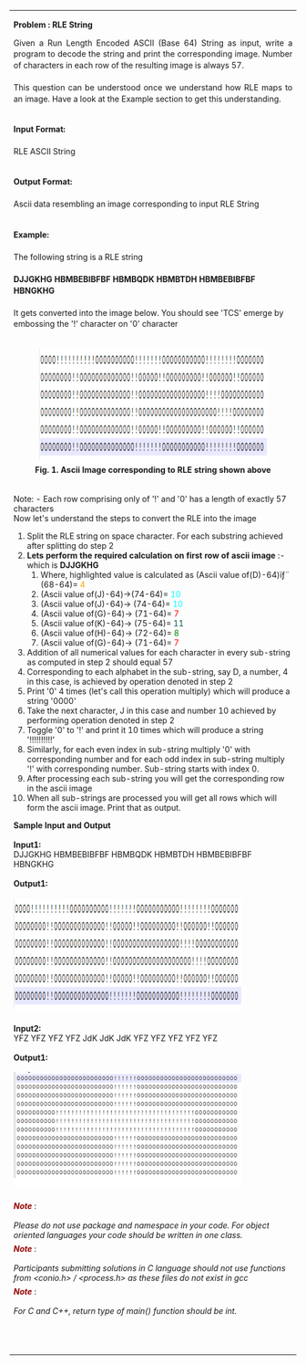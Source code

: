 <html>
  <body>
    <table>
      <tbody>
        <tr>
          <td width="auto" valign="top">
            <div class="border">
              <div class="Section1">
                <p class="MsoNormal" align="center" style="text-align: left">
                  <b style="mso-bidi-font-weight: normal">
                    <span class="problem">Problem : RLE String
                      <o:p>
                      </o:p>
                    </span>
                  </b>
                </p>
                <p class="western" align="JUSTIFY" style="line-height: 140%; margin-bottom: 0in;">
                  Given a Run Length Encoded ASCII (Base 64) String as input, write a program to decode the string and print the corresponding image. Number of characters in each row of the resulting image is always 57.
                  <br>
                  <br>
                  This question can be understood once we understand how RLE maps to an image. Have a look at the Example section to get this understanding.
                  <br> 
                  <br>
                </p>
                <p style="line-height: 140%;">
                  <b>Input Format:
                  </b> 
                  <br>
                  <br>RLE ASCII String
                  <br>
                  <br>
                </p>
                <p style="line-height: 140%;">
                  <b>Output Format:
                  </b> 
                  <br> 
                  <br>
                  Ascii data resembling an image corresponding to input RLE String
                  <br> 
                  <br>
                </p>
                <p style="line-height: 140%;">
                  <b>Example:
                  </b> 
                  <br> 
                  <br>
                  The following string is a RLE string
                  <br> 
                  <br>
                  <b>DJJGKHG HBMBEBIBFBF HBMBQDK HBMBTDH HBMBEBIBFBF HBNGKHG
                  </b>
                  <br>
                  <br>
                  It gets converted into the image below. You should see 'TCS' emerge by embossing the '!' character on '0' character
                  <br>
                  <br>
                </p>
                <div style="text-align:center"> 
                  <img src="files/rle1.png" height="200px" width="400px">
                  <br>
                  <b>Fig. 1. Ascii Image corresponding to RLE string shown above
                  </b>
                </div>
                <br>
                <br>
                Note: - Each row comprising only of '!' and '0' has a length of exactly 57 characters
                <br>Now let's understand the steps to convert the RLE into the image
                <ol>
                  <li>Split the RLE string on space character. For each substring achieved after splitting do step 2
                  </li>
                  <li>
                    <b>Lets perform the required calculation on first row of ascii image
                    </b>:- which is 
                    <b>DJJGKHG
                    </b>
                    <ol>
                      <li>Where, highlighted value is calculated as (Ascii value of(D)-64)ïƒ¨ (68-64)=
                        <font color="orange">4
                        </font>
                      </li>
                      <li>(Ascii value of(J)-64)-&gt;(74-64)=
                        <font color="Cyan">10
                        </font>
                      </li>
                      <li>(Ascii value of(J)-64)-&gt; (74-64)=
                        <font color="Cyan">10
                        </font>
                      </li>
                      <li>(Ascii value of(G)-64)-&gt; (71-64)=
                        <font color="red">7
                        </font>
                      </li>
                      <li>(Ascii value of(K)-64)-&gt; (75-64)=
                        <font color="rgb(255,215,0)">11
                        </font>
                      </li>
                      <li>(Ascii value of(H)-64)-&gt; (72-64)=
                        <font color="green">8
                        </font>
                      </li>
                      <li>(Ascii value of(G)-64)-&gt; (71-64)=
                        <font color="red">7
                        </font>
                      </li>
                    </ol>
                  </li>
                  <li>Addition of all numerical values for each character in every sub-string as computed in step 2 should equal 57
                  </li>
                  <li>Corresponding to each alphabet in the sub-string, say D, a number, 4 in this case, is achieved by operation denoted in step 2
                  </li>
                  <li>Print '0' 4 times (let's call this operation multiply) which will produce a string '0000'
                  </li>
                  <li>Take the next character, J in this case and number 10 achieved by performing operation denoted in step 2
                  </li>
                  <li>Toggle '0' to '!' and print it 10 times which will produce a string '!!!!!!!!!!'
                  </li>
                  <li>Similarly, for each even index in sub-string multiply '0' with corresponding number and for each odd index in sub-string multiply '!' with corresponding number. Sub-string starts with index 0.
                  </li>
                  <li>After processing each sub-string you will get the corresponding row in the ascii image
                  </li>
                  <li>When all sub-strings are processed you will get all rows which will form the ascii image. Print that as output.
                  </li>
                </ol>
                <p>
                </p>
                <p>
                </p>
                <a>
                  <b>Sample Input and Output
                  </b>
                </a>
                <a>
                  <br> 
                  <br>
                  <b>Input1:
                  </b>		
                  <br>
                  DJJGKHG HBMBEBIBFBF HBMBQDK HBMBTDH HBMBEBIBFBF HBNGKHG
                  <br>
                  <br>
                  <b>Output1:
                  </b>
                  <br>
                  <br>
                  <img src="files/rle1.png" height="200px" width="400px">
                  <br> 
                  <br>
                  <b>Input2:
                  </b>		
                  <br>
                  YFZ YFZ YFZ YFZ JdK JdK JdK YFZ YFZ YFZ YFZ YFZ
                  <br>
                  <br>
                  <b>Output1:
                  </b>
                  <br>
                  <br>
                  <img src="files/rle2.png" height="200px" width="400px">
                  <br> 
                  <br>
                </a>
              </div>
              <a>
                <div class="note">
                  <p class="western" style="margin-top: 0.07in; margin-bottom: 0in; widows: 2; orphans: 2">
                    <font color="#950000">
                      <i>
                        <b>Note
                        </b>
                      </i>
                    </font>:
                    <br> 
                    <br>
                    <i> Please do not use package and namespace in your code.
                      For object oriented languages your code should be written in
                      one class.
                    </i>
                  </p>
                  <p class="western" style="margin-top: 0.07in; margin-bottom: 0in; widows: 2; orphans: 2">
                    <font color="#950000">
                      <i>
                        <b>Note
                        </b>
                      </i>
                    </font>:
                    <br> 
                    <br>
                    <i>Participants submitting solutions in C language should
                      not use functions from &lt;conio.h&gt; / &lt;process.h&gt; as
                      these files do not exist in gcc
                    </i>
                  </p>
                  <p class="western" style="margin-top: 0.07in; margin-bottom: 0in; widows: 2; orphans: 2">
                    <font color="#950000">
                      <i>
                        <b>Note
                        </b>
                      </i>
                    </font>:
                    <br> 
                    <br>
                    <i>For C and C++, return type of main() function should be
                      int.
                    </i>
                  </p>
                  <br> 
                  <br>
                  <p class="western" align="JUSTIFY" style="margin-bottom: 0in">
                    <br>
                  </p>
                </div>
              </a>
            </div></td>
        </tr>
      </tbody>
    </table>
  </body>
</html>
